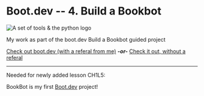 # Boot.dev -- 4. Build a Bookbot

![A set of tools & the python logo](https://storage.googleapis.com/qvault-webapp-dynamic-assets/course_assets/CA96gmc.png)

My work as part of the boot.dev Build a Bookbot guided project

[Check out boot.dev (with a referal from me)](https://wzl.to/boot.dev)  ***-or-*** [Check it out, without a referal](https://wzl.to/boot.dev_noref)

---
Needed for newly added lesson CH1L5:

BookBot is my first [Boot.dev](https://www.boot.dev) project!
